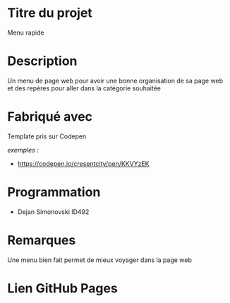 # Titre du projet

Menu rapide

# Description

Un menu de page web pour avoir une bonne organisation de sa page web et des repères pour aller dans la catégorie souhaitée

# Fabriqué avec

Template pris sur Codepen

_exemples :_

* https://codepen.io/cresentcity/pen/KKVYzEK


# Programmation

* Dejan Simonovski ID492

# Remarques

Une menu bien fait permet de mieux voyager dans la page web

# Lien GitHub Pages
